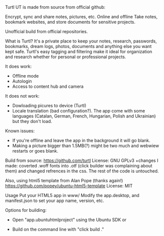 Turtl UT is made from source from official github:

Encrypt, sync and share notes, pictures, etc. Online and offline
Take notes, bookmark websites, and store documents for sensitive projects.

Unofficial build from official repositories.

What is Turtl?
It's a private place to keep your notes, research, passwords, bookmarks, dream logs, photos, documents and anything else you want kept safe. Turtl's easy tagging and filtering make it ideal for organization and research whether for personal or professional projects.

It does work:
- Offline mode
- Autologin
- Access to content hub and camera

It does not work:
- Dowloading picures to device (Turtl)
- Locale translation (bad configuration?). The app come with some languages (Catalan, German, French, Hungarian, Polish and Ukrainian) but they don't load.

Known issues:
- If you're offline and leave the app in the background it will go blank.
- Making a picture bigger than 1.5MB(?) might be two much and webwiew restarts or goes blank.

Build from source:
https://github.com/turtl
License: GNU GPLv3
+changes I made: coverted .woff fonts into .otf (click builder was complaining about them) and changed refrences in the css. The rest of the code is untouched.

Also, using html5 template from Alan Pope (thanks again!)
https://github.com/popey/ubuntu-html5-template
License: MIT


Usage
Put your HTML5 app in www/
Modify the app.desktop, and manifest.json to set your app name, version, etc.

Options for building:

- Open "app.ubuntuhtmlproject" using the Ubuntu SDK or

- Build on the command line with "click build ."

